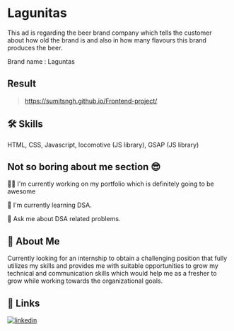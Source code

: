 
# Lagunitas

This ad is regarding the beer brand company which tells the customer about how old the brand is and also in how many flavours this brand produces the beer.

Brand name : Laguntas



## Result

> https://sumitsngh.github.io/Frontend-project/



## 🛠 Skills
HTML, CSS, Javascript, locomotive (JS library),  GSAP (JS library)


## Not so boring about me section 😎
👩‍💻 I'm currently working on my portfolio which is definitely going to be awesome

🧠 I'm currently learning DSA.

💬 Ask me about DSA related problems.


## 🚀 About Me
Currently looking for an internship to obtain a challenging position that fully utilizes my skills and provides me with suitable opportunities to grow my technical and communication skills which would help me as a fresher to grow while working towards the organizational goals.


## 🔗 Links
[![linkedin](https://img.shields.io/badge/linkedin-0A66C2?style=for-the-badge&logo=linkedin&logoColor=white)](https://www.linkedin.com/in/sumit-singh-1a0106231/)

